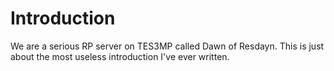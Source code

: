 # Introduction
We are a serious RP server on TES3MP called Dawn of Resdayn. This is just about the most useless introduction I've ever written.
